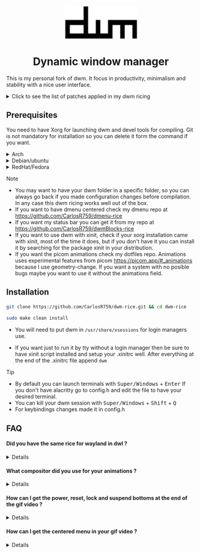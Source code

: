 <div align="center">
  <img src="./dwm.png" alt="dwm-logo-bordered" width="195" height="90"/>

  # Dynamic window manager
</div>

This is my personal fork of dwm. It focus in productivity, minimalism and stability with a nice user interface.

<details>
  <summary> Click to see the list of patches applied in my dwm ricing </summary>
  
  - alwaysCenter
  - attachBottom
  - autoStart
  - moveStack
  - pertag
  - status2d
  - vanityGapps [Includes bottom stack, gridmode, fibonnaci layouts and more]
  - warp

</details>

## Prerequisites
You need to have Xorg for launching dwm and devel tools for compiling. Git is not mandatory for installation so you can delete it form the command if you want.

<details>
  <summary>Arch</summary>

  ```sh
  sudo pacman -S base base-devel xorg git
  ```
</details>

<details>
  <summary>Debian/ubuntu</summary>

  ```sh
  sudo apt install build-essential xorg git
  ```
  
</details>

<details>
  <summary>RedHat/Fedora</summary>

  ```sh
  sudo dnf install @base-x gitt && sudo dnf groupinstall "Development Tools" "Development Libraries"
  ```
</details>



> [!NOTE]
> - You may want to have your dwm folder in a specific folder, so you can always go back if you made configuration changes before compilation. In any case this dwm ricing works well out of the box.
> - If you want to have dmenu centered check my dmenu repo at https://github.com/CarlosR759/dmenu-rice
> - If you want my status bar you can get it from my repo at https://github.com/CarlosR759/dwmBlocks-rice
> - If you want to use dwm with xinit, check if your xorg installation came with xinit, most of the time it does, but if you don't have it you can install it by searching for the package xinit in your distribution.
> - If you want the picom animations check my dotfiles repo. Animations uses experimental features from picom https://picom.app/#_animations because I use geometry-change. If you want a system with no posible bugs maybe you want to use it without the animations field.

## Installation

```sh
git clone https://github.com/CarlosR759/dwm-rice.git && cd dwm-rice
```

```sh
sudo make clean install
```

- You will need to put dwm in `/usr/share/xsessions` for login managers use.

- If you want just to run it by tty without a login manager then be sure to have xinit script installed and setup your .xinitrc well. After everything at the end of the .xinitrc file append `dwm`

> [!TIP]
> - By default you can launch terminals with <kbd>Super/Windows</kbd> + <kbd>Enter</kbd> If you don't have alacritty go to config.h and edit the file to have your desired terminal.
> - You can kill your dwm session with <kbd>Super/Windows</kbd> + <kbd>Shift</kbd> + <kbd>Q</kbd>
> - For keybindings changes made it in config.h

## FAQ

#### Did you have  the same rice for wayland in dwl ? 

<details>
  <content>
    No I dont have it. Since I want my system to be stable for work intentions, i made the decision to use dwm. Maybe in the future I could make it, but only if I see that dwl + patches is stable and the switching from Xorg is a better choice for productivity.
  </content>
</details>

#### What compositor did you use for your animations ? 

<details>
  <content>
    I use the default picom made by yshui which is the default in many distros. FT-Labs and PiJulius picoms are also great and with many more animations, but doesn't have the same support as yshui picom and are experimental. So for stability reasons I decided to use yshui picom, so less fancy animations but stable and comfy system.
  </content>
</details>

#### How can I get the power, reset, lock and suspend bottoms at the end of the gif video ?

<details>
  <content>
    Just get my dot files or use the content of my rofi content in your .config folder. This also can be applied to my picom config if you like the animations.
  </content>
</details>

#### How can I get the centered menu in your gif video ? 

<details>
  <content>
    Just go to my dmenu repo and install it https://github.com/CarlosR759/dmenu-rice

  </conent>
</details>
